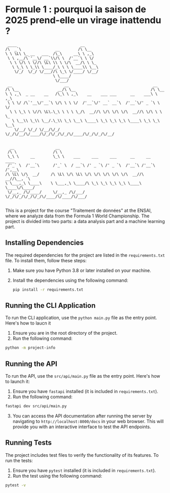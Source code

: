 # Formule 1 : pourquoi la saison de 2025 prend-elle un virage inattendu ?
```
 ____                            __      
/\  _`\               __        /\ \__   
\ \ \L\ \_ __   ___  /\_\     __\ \ ,_\  
 \ \ ,__/\`'__\/ __`\\/\ \  /'__`\ \ \/  
  \ \ \/\ \ \//\ \L\ \\ \ \/\  __/\ \ \_ 
   \ \_\ \ \_\\ \____/_\ \ \ \____\\ \__\
    \/_/  \/_/ \/___//\ \_\ \/____/ \/__/
                     \ \____/            
                      \/___/             
 __                       __                                     __      
/\ \__                 __/\ \__                                 /\ \__   
\ \ ,_\  _ __    __   /\_\ \ ,_\    __    ___ ___      __    ___\ \ ,_\  
 \ \ \/ /\`'__\/'__`\ \/\ \ \ \/  /'__`\/' __` __`\  /'__`\/' _ `\ \ \/  
  \ \ \_\ \ \//\ \L\.\_\ \ \ \ \_/\  __//\ \/\ \/\ \/\  __//\ \/\ \ \ \_ 
   \ \__\\ \_\\ \__/.\_\\ \_\ \__\ \____\ \_\ \_\ \_\ \____\ \_\ \_\ \__\
    \/__/ \/_/ \/__/\/_/ \/_/\/__/\/____/\/_/\/_/\/_/\/____/\/_/\/_/\/__/
                                                                         
                                                                         
  __                  __                                                  
 /\ \                /\ \                                                 
 \_\ \     __        \_\ \    ___     ___     ___      __     __    ____  
 /'_` \  /'__`\      /'_` \  / __`\ /' _ `\ /' _ `\  /'__`\ /'__`\ /',__\ 
/\ \L\ \/\  __/     /\ \L\ \/\ \L\ \/\ \/\ \/\ \/\ \/\  __//\  __//\__, `\
\ \___,_\ \____\    \ \___,_\ \____/\ \_\ \_\ \_\ \_\ \____\ \____\/\____/
 \/__,_ /\/____/     \/__,_ /\/___/  \/_/\/_/\/_/\/_/\/____/\/____/\/___/ 
                                                                          
```



This is a project for the course "Traitement de données" at the ENSAI, where we analyze data from the Formula 1 World Championship. The project is divided into two parts: a data analysis part and a machine learning part.

## Installing Dependencies

The required dependencies for the project are listed in the `requirements.txt` file. To install them, follow these steps:

1. Make sure you have Python 3.8 or later installed on your machine.
2. Install the dependencies using the following command:

   ```bash
   pip install -r requirements.txt
   ```

## Running the CLI Application

To run the CLI application, use the ```python main.py``` file as the entry point. Here's how to laucn it

1. Ensure you are in the root directory of the project.
2. Run the following command:

```bash
python -m project-info
```

## Running the API


To run the API, use the `src/api/main.py` file as the entry point. Here's how to launch it:

1. Ensure you have `fastapi` installed (it is included in `requirements.txt`).
2. Run the following command:
```bash
fastapi dev src/api/main.py
```
3. You can access the API documentation after running the server by navigating to `http://localhost:8000/docs` in your web browser. This will provide you with an interactive interface to test the API endpoints.


## Running Tests

The project includes test files to verify the functionality of its features. To run the tests:

1. Ensure you have ```pytest``` installed (it is included in `requirements.txt`).
2. Run the test using the following command:

```bash
pytest -v
```
